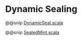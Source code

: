 # Dynamic Sealing

@@snip [DynamicSeal.scala](../../scala/DynamicSeal.scala)

@@snip [SealedMint.scala](../../scala/SealedMint.scala)
